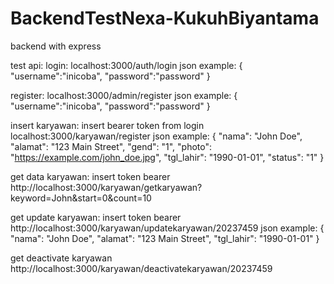 # BackendTestNexa-KukuhBiyantama
backend with express

test api:
login:
localhost:3000/auth/login
json example:
{
    "username":"inicoba",
    "password":"password"
}

register:
localhost:3000/admin/register
json example:
{
    "username":"inicoba",
    "password":"password"
}

insert karyawan:
insert bearer token from login
localhost:3000/karyawan/register
json example:
{
  "nama": "John Doe",
  "alamat": "123 Main Street",
  "gend": "1",
  "photo": "https://example.com/john_doe.jpg",
  "tgl_lahir": "1990-01-01",
  "status": "1"
}

get data karyawan:
insert token bearer
http://localhost:3000/karyawan/getkaryawan?keyword=John&start=0&count=10

get update karyawan:
insert token bearer
http://localhost:3000/karyawan/updatekaryawan/20237459
json example:
{
  "nama": "John Doe",
  "alamat": "123 Main Street",
  "tgl_lahir": "1990-01-01"
}

get deactivate karyawan
http://localhost:3000/karyawan/deactivatekaryawan/20237459
